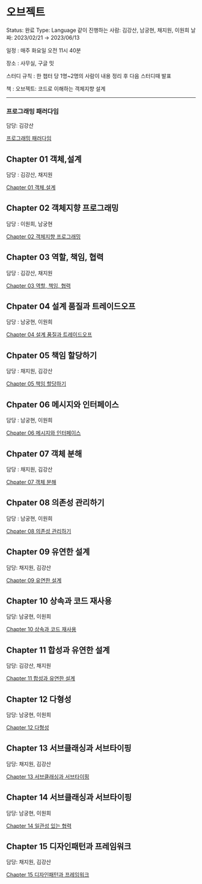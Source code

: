# 오브젝트

Status: 완료
Type: Language
같이 진행하는 사람: 김강산, 남궁현, 채지원, 이원희
날짜: 2023/02/21 → 2023/06/13

일정 : 매주 화요일 오전 11시 40분

장소 : 사무실, 구글 밋

스터디 규칙 : 한 챕터 당 1명~2명의 사람이 내용 정리 후 다음 스터디때 발표

책 : 오브젝트: 코드로 이해하는 객체지향 설계

---

### 프로그래밍 패러다임

담당: 김강산

[프로그래밍 패러다임](%E1%84%8B%E1%85%A9%E1%84%87%E1%85%B3%E1%84%8C%E1%85%A6%E1%86%A8%E1%84%90%E1%85%B3%20bc4e5ca74f2445f5b7b7c09bd1fa1428/%E1%84%91%E1%85%B3%E1%84%85%E1%85%A9%E1%84%80%E1%85%B3%E1%84%85%E1%85%A2%E1%84%86%E1%85%B5%E1%86%BC%20%E1%84%91%E1%85%A2%E1%84%85%E1%85%A5%E1%84%83%E1%85%A1%E1%84%8B%E1%85%B5%E1%86%B7%205d6a5a89d0584a79918faabcaf842ae6.md)

## Chapter 01 객체,설계

담당 : 김강산, 채지원

[Chapter 01 객체,설계](%E1%84%8B%E1%85%A9%E1%84%87%E1%85%B3%E1%84%8C%E1%85%A6%E1%86%A8%E1%84%90%E1%85%B3%20bc4e5ca74f2445f5b7b7c09bd1fa1428/Chapter%2001%20%E1%84%80%E1%85%A2%E1%86%A8%E1%84%8E%E1%85%A6,%E1%84%89%E1%85%A5%E1%86%AF%E1%84%80%E1%85%A8%20c9547306706947ea97858316df63944e.md)

## Chapter 02 객체지향 프로그래밍

담당 : 이원희, 남궁현

[Chapter 02 객체지향 프로그래밍](%E1%84%8B%E1%85%A9%E1%84%87%E1%85%B3%E1%84%8C%E1%85%A6%E1%86%A8%E1%84%90%E1%85%B3%20bc4e5ca74f2445f5b7b7c09bd1fa1428/Chapter%2002%20%E1%84%80%E1%85%A2%E1%86%A8%E1%84%8E%E1%85%A6%E1%84%8C%E1%85%B5%E1%84%92%E1%85%A3%E1%86%BC%20%E1%84%91%E1%85%B3%E1%84%85%E1%85%A9%E1%84%80%E1%85%B3%E1%84%85%E1%85%A2%E1%84%86%E1%85%B5%E1%86%BC%20b232951d842f46cfbb4f708e53133a8c.md)

## Chapter 03 역할, 책임, 협력

담당 : 김강산, 채지원

[Chapter 03 역할, 책임, 협력](%E1%84%8B%E1%85%A9%E1%84%87%E1%85%B3%E1%84%8C%E1%85%A6%E1%86%A8%E1%84%90%E1%85%B3%20bc4e5ca74f2445f5b7b7c09bd1fa1428/Chapter%2003%20%E1%84%8B%E1%85%A7%E1%86%A8%E1%84%92%E1%85%A1%E1%86%AF,%20%E1%84%8E%E1%85%A2%E1%86%A8%E1%84%8B%E1%85%B5%E1%86%B7,%20%E1%84%92%E1%85%A7%E1%86%B8%E1%84%85%E1%85%A7%E1%86%A8%208c205c9bf4224e4a89e16bf967e5bbce.md)

## Chpater 04 설계 품질과 트레이드오프

담당 : 남궁현, 이원희

[Chapter 04 설계 품질과 트레이드오프](%E1%84%8B%E1%85%A9%E1%84%87%E1%85%B3%E1%84%8C%E1%85%A6%E1%86%A8%E1%84%90%E1%85%B3%20bc4e5ca74f2445f5b7b7c09bd1fa1428/Chapter%2004%20%E1%84%89%E1%85%A5%E1%86%AF%E1%84%80%E1%85%A8%20%E1%84%91%E1%85%AE%E1%86%B7%E1%84%8C%E1%85%B5%E1%86%AF%E1%84%80%E1%85%AA%20%E1%84%90%E1%85%B3%E1%84%85%E1%85%A6%E1%84%8B%E1%85%B5%E1%84%83%E1%85%B3%E1%84%8B%E1%85%A9%E1%84%91%E1%85%B3%20d3a69ae2a56d46cf9cf02ffffbf776fa.md)

## Chpater 05 책임 할당하기

담당 : 채지원, 김강산

[Chapter 05 책임 할당하기](%E1%84%8B%E1%85%A9%E1%84%87%E1%85%B3%E1%84%8C%E1%85%A6%E1%86%A8%E1%84%90%E1%85%B3%20bc4e5ca74f2445f5b7b7c09bd1fa1428/Chapter%2005%20%E1%84%8E%E1%85%A2%E1%86%A8%E1%84%8B%E1%85%B5%E1%86%B7%20%E1%84%92%E1%85%A1%E1%86%AF%E1%84%83%E1%85%A1%E1%86%BC%E1%84%92%E1%85%A1%E1%84%80%E1%85%B5%20ad2180c970154e95a1850425badb2717.md)

## Chpater 06 메시지와 인터페이스

담당 : 남궁현, 이원희

[Chpater 06 메시지와 인터페이스](%E1%84%8B%E1%85%A9%E1%84%87%E1%85%B3%E1%84%8C%E1%85%A6%E1%86%A8%E1%84%90%E1%85%B3%20bc4e5ca74f2445f5b7b7c09bd1fa1428/Chpater%2006%20%E1%84%86%E1%85%A6%E1%84%89%E1%85%B5%E1%84%8C%E1%85%B5%E1%84%8B%E1%85%AA%20%E1%84%8B%E1%85%B5%E1%86%AB%E1%84%90%E1%85%A5%E1%84%91%E1%85%A6%E1%84%8B%E1%85%B5%E1%84%89%E1%85%B3%20f5e0fc3c0296487aafd9b400a370c122.md)

## Chpater 07 객체 분해

담당 : 채지원, 김강산

[Chpater 07 객체 분해](%E1%84%8B%E1%85%A9%E1%84%87%E1%85%B3%E1%84%8C%E1%85%A6%E1%86%A8%E1%84%90%E1%85%B3%20bc4e5ca74f2445f5b7b7c09bd1fa1428/Chpater%2007%20%E1%84%80%E1%85%A2%E1%86%A8%E1%84%8E%E1%85%A6%20%E1%84%87%E1%85%AE%E1%86%AB%E1%84%92%E1%85%A2%2062a62d367a0a4264a3722e747d6dac60.md)

## Chpater 08 의존성 관리하기

담당 : 남궁현, 이원희

[Chpater 08 의존성 관리하기](%E1%84%8B%E1%85%A9%E1%84%87%E1%85%B3%E1%84%8C%E1%85%A6%E1%86%A8%E1%84%90%E1%85%B3%20bc4e5ca74f2445f5b7b7c09bd1fa1428/Chpater%2008%20%E1%84%8B%E1%85%B4%E1%84%8C%E1%85%A9%E1%86%AB%E1%84%89%E1%85%A5%E1%86%BC%20%E1%84%80%E1%85%AA%E1%86%AB%E1%84%85%E1%85%B5%E1%84%92%E1%85%A1%E1%84%80%E1%85%B5%2041888d52622f493398bb3a16efee6778.md)

## Chapter 09 유연한 설계

담당: 채지원, 김강산

[Chapter 09 유연한 설계](%E1%84%8B%E1%85%A9%E1%84%87%E1%85%B3%E1%84%8C%E1%85%A6%E1%86%A8%E1%84%90%E1%85%B3%20bc4e5ca74f2445f5b7b7c09bd1fa1428/Chapter%2009%20%E1%84%8B%E1%85%B2%E1%84%8B%E1%85%A7%E1%86%AB%E1%84%92%E1%85%A1%E1%86%AB%20%E1%84%89%E1%85%A5%E1%86%AF%E1%84%80%E1%85%A8%2063f1cf509bdf4183b086869d6ae221cf.md)

## Chapter 10 상속과 코드 재사용

담당: 남궁현, 이원희

[Chapter 10 상속과 코드 재사용](%E1%84%8B%E1%85%A9%E1%84%87%E1%85%B3%E1%84%8C%E1%85%A6%E1%86%A8%E1%84%90%E1%85%B3%20bc4e5ca74f2445f5b7b7c09bd1fa1428/Chapter%2010%20%E1%84%89%E1%85%A1%E1%86%BC%E1%84%89%E1%85%A9%E1%86%A8%E1%84%80%E1%85%AA%20%E1%84%8F%E1%85%A9%E1%84%83%E1%85%B3%20%E1%84%8C%E1%85%A2%E1%84%89%E1%85%A1%E1%84%8B%E1%85%AD%E1%86%BC%206157687dce034c5bbe1a371ca1af0dbc.md)

## Chapter 11 합성과 유연한 설계

담당: 김강산, 채지원

[Chapter 11 합성과 유연한 설계](%E1%84%8B%E1%85%A9%E1%84%87%E1%85%B3%E1%84%8C%E1%85%A6%E1%86%A8%E1%84%90%E1%85%B3%20bc4e5ca74f2445f5b7b7c09bd1fa1428/Chapter%2011%20%E1%84%92%E1%85%A1%E1%86%B8%E1%84%89%E1%85%A5%E1%86%BC%E1%84%80%E1%85%AA%20%E1%84%8B%E1%85%B2%E1%84%8B%E1%85%A7%E1%86%AB%E1%84%92%E1%85%A1%E1%86%AB%20%E1%84%89%E1%85%A5%E1%86%AF%E1%84%80%E1%85%A8%201a6902105c0b470f9f8b611a589d6437.md)

## Chapter 12 다형성

담당: 남궁현, 이원희

[Chapter 12 다형성](%E1%84%8B%E1%85%A9%E1%84%87%E1%85%B3%E1%84%8C%E1%85%A6%E1%86%A8%E1%84%90%E1%85%B3%20bc4e5ca74f2445f5b7b7c09bd1fa1428/Chapter%2012%20%E1%84%83%E1%85%A1%E1%84%92%E1%85%A7%E1%86%BC%E1%84%89%E1%85%A5%E1%86%BC%20baa0862d1ff14c1b87a0199794113d47.md)

## Chapter 13 서브클래싱과 서브타이핑

담당: 채지원, 김강산

[Chapter 13 서브클래싱과 서브타이핑](%E1%84%8B%E1%85%A9%E1%84%87%E1%85%B3%E1%84%8C%E1%85%A6%E1%86%A8%E1%84%90%E1%85%B3%20bc4e5ca74f2445f5b7b7c09bd1fa1428/Chapter%2013%20%E1%84%89%E1%85%A5%E1%84%87%E1%85%B3%E1%84%8F%E1%85%B3%E1%86%AF%E1%84%85%E1%85%A2%E1%84%89%E1%85%B5%E1%86%BC%E1%84%80%E1%85%AA%20%E1%84%89%E1%85%A5%E1%84%87%E1%85%B3%E1%84%90%E1%85%A1%E1%84%8B%E1%85%B5%E1%84%91%E1%85%B5%E1%86%BC%206a313f851d2648d6b15cd123f27925ed.md)

## Chapter 14 서브클래싱과 서브타이핑

담당: 남궁현, 이원희

[Chapter 14 일관성 있는 협력](%E1%84%8B%E1%85%A9%E1%84%87%E1%85%B3%E1%84%8C%E1%85%A6%E1%86%A8%E1%84%90%E1%85%B3%20bc4e5ca74f2445f5b7b7c09bd1fa1428/Chapter%2014%20%E1%84%8B%E1%85%B5%E1%86%AF%E1%84%80%E1%85%AA%E1%86%AB%E1%84%89%E1%85%A5%E1%86%BC%20%E1%84%8B%E1%85%B5%E1%86%BB%E1%84%82%E1%85%B3%E1%86%AB%20%E1%84%92%E1%85%A7%E1%86%B8%E1%84%85%E1%85%A7%E1%86%A8%20166ebc53a3844a5ca06b00edad5ecbbe.md)

## Chapter 15 디자인패턴과 프레임워크

담당: 채지원, 김강산

[Chapter 15 디자인패턴과 프레임워크](%E1%84%8B%E1%85%A9%E1%84%87%E1%85%B3%E1%84%8C%E1%85%A6%E1%86%A8%E1%84%90%E1%85%B3%20bc4e5ca74f2445f5b7b7c09bd1fa1428/Chapter%2015%20%E1%84%83%E1%85%B5%E1%84%8C%E1%85%A1%E1%84%8B%E1%85%B5%E1%86%AB%E1%84%91%E1%85%A2%E1%84%90%E1%85%A5%E1%86%AB%E1%84%80%E1%85%AA%20%E1%84%91%E1%85%B3%E1%84%85%E1%85%A6%E1%84%8B%E1%85%B5%E1%86%B7%E1%84%8B%E1%85%AF%E1%84%8F%E1%85%B3%20279cb55097c2470bb7c07756e1999e1b.md)
